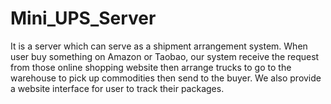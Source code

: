 # Mini_UPS_Server
It is a server which can serve as a shipment arrangement system. When user buy something on Amazon or Taobao, our system receive the request from those online shopping website then arrange trucks to go to the warehouse to pick up commodities then send to the buyer. We also provide a website interface for user to track their packages.
